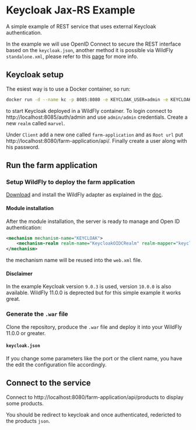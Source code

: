 # Keycloak Jax-RS Example
A simple example of REST service that uses external Keycloak authentication.

In the example we will use OpenID Connect to secure the REST interface based on the `keycloak.json`, another method it is possible via WildFly `standalone.xml`, please refer to this [page](https://www.keycloak.org/docs/latest/securing_apps/#openid-connect-3) for more info.

## Keycloak setup
The esiest way is to use a Docker container, so run:

```bash
docker run -d --name kc -p 8085:8080 -e KEYCLOAK_USER=admin -e KEYCLOAK_PASSWORD=admin quay.io/keycloak/keycloak:9.0.3
```

to start Keycloak deployed in a WildFly container. To login connect to http://localhost:8085/auth/admin and use `admin/admin` credentials.
Create a new `realm` called `marvel`.

Under `Client` add a new one called `farm-application` and as `Root url` put http://localhost:8080/farm-application/api/. Finally create a user along with his password.

## Run the farm application

### Setup WildFly to deploy the farm application
[Download](https://downloads.jboss.org/keycloak/9.0.3/adapters/keycloak-oidc/keycloak-wildfly-adapter-dist-9.0.3.zip) and install the WildFly adapter as explained in the [doc](https://www.keycloak.org/docs/latest/securing_apps/#jboss-eap-wildfly-adapter).

#### Module installation
After the module installation, the server is ready to manage and Open ID authentication:

```xml
<mechanism mechanism-name="KEYCLOAK">
    <mechanism-realm realm-name="KeycloakOIDCRealm" realm-mapper="keycloak-oidc-realm-mapper"/>
</mechanism>
```
the mechanism name will be reused into the `web.xml` file.

#### Disclaimer
In the example Keycloak version `9.0.3` is used, version `10.0.0` is also available. WildFly 11.0.0 is deprected but for this simple example it works great.

### Generate the `.war` file
Clone the repository, produce the `.war` file and deploy it into your WildFly 11.0.0 or greater.

#### `keycloak.json`
If you change some parameters like the port or the client name, you have the edit the configuration file accordingly.

## Connect to the service
Connect to http://localhost:8080/farm-application/api/products to display some products.

You should be redirect to keycloak and once authenticated, redericted to the products `json`.
